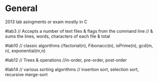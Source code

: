 # General

2013 lab asingments or exam mostly in C 

#lab3
// Accepts a number of text files & flags from the command line 
// & sums the lines, words, characters of each file & total

#lab10
// classic algorithms 
//factorial(n), Fibonacci(n), isPrime(n), gcd(m, n), exponential(m,n)

#lab12
// Trees & operations 
//in-order, pre-order, post-order

#lab14
// various sorting algorithms
// insertion sort, selection sort, recursive merge-sort
